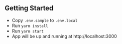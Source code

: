## Getting Started

- Copy `.env.sample` to `.env.local`
- Run `yarn install`
- Run `yarn start`
- App will be up and running at http://localhost:3000
